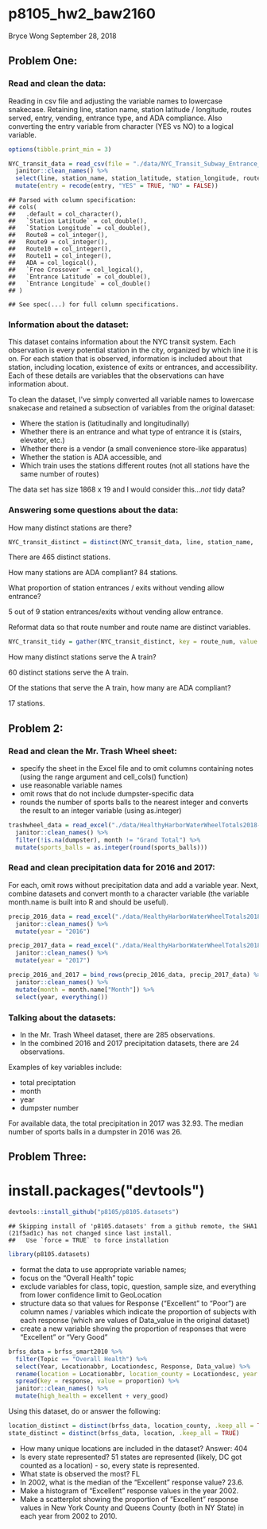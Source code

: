 p8105\_hw2\_baw2160
================
Bryce Wong
September 28, 2018

Problem One:
------------

### Read and clean the data:

Reading in csv file and adjusting the variable names to lowercase snakecase. Retaining line, station name, station latitude / longitude, routes served, entry, vending, entrance type, and ADA compliance. Also converting the entry variable from character (YES vs NO) to a logical variable.

``` r
options(tibble.print_min = 3)

NYC_transit_data = read_csv(file = "./data/NYC_Transit_Subway_Entrance_And_Exit_Data.csv") %>% 
  janitor::clean_names() %>% 
  select(line, station_name, station_latitude, station_longitude, route1:route11, entry, vending, entrance_type, ada) %>% 
  mutate(entry = recode(entry, "YES" = TRUE, "NO" = FALSE))
```

    ## Parsed with column specification:
    ## cols(
    ##   .default = col_character(),
    ##   `Station Latitude` = col_double(),
    ##   `Station Longitude` = col_double(),
    ##   Route8 = col_integer(),
    ##   Route9 = col_integer(),
    ##   Route10 = col_integer(),
    ##   Route11 = col_integer(),
    ##   ADA = col_logical(),
    ##   `Free Crossover` = col_logical(),
    ##   `Entrance Latitude` = col_double(),
    ##   `Entrance Longitude` = col_double()
    ## )

    ## See spec(...) for full column specifications.

### Information about the dataset:

This dataset contains information about the NYC transit system. Each observation is every potential station in the city, organized by which line it is on. For each station that is observed, information is included about that station, including location, existence of exits or entrances, and accessibility. Each of these details are variables that the observations can have information about.

To clean the dataset, I've simply converted all variable names to lowercase snakecase and retained a subsection of variables from the original dataset:

-   Where the station is (latitudinally and longitudinally)
-   Whether there is an entrance and what type of entrance it is (stairs, elevator, etc.)
-   Whether there is a vendor (a small convenience store-like apparatus)
-   Whether the station is ADA accessible, and
-   Which train uses the stations different routes (not all stations have the same number of routes)

The data set has size 1868 x 19 and I would consider this...*not* tidy data?

### Answering some questions about the data:

How many distinct stations are there?

``` r
NYC_transit_distinct = distinct(NYC_transit_data, line, station_name, .keep_all = TRUE)
```

There are 465 distinct stations.

How many stations are ADA compliant? 84 stations.

What proportion of station entrances / exits without vending allow entrance?

5 out of 9 station entrances/exits without vending allow entrance.

Reformat data so that route number and route name are distinct variables.

``` r
NYC_transit_tidy = gather(NYC_transit_distinct, key = route_num, value = route_name, route1:route11)
```

How many distinct stations serve the A train?

60 distinct stations serve the A train.

Of the stations that serve the A train, how many are ADA compliant?

17 stations.

Problem 2:
----------

### Read and clean the Mr. Trash Wheel sheet:

-   specify the sheet in the Excel file and to omit columns containing notes (using the range argument and cell\_cols() function)
-   use reasonable variable names
-   omit rows that do not include dumpster-specific data
-   rounds the number of sports balls to the nearest integer and converts the result to an integer variable (using as.integer)

``` r
trashwheel_data = read_excel("./data/HealthyHarborWaterWheelTotals2018-7-28.xlsx", sheet = "Mr. Trash Wheel", range = cell_cols("A:N")) %>%
  janitor::clean_names() %>%
  filter(!is.na(dumpster), month != "Grand Total") %>%
  mutate(sports_balls = as.integer(round(sports_balls)))
```

### Read and clean precipitation data for 2016 and 2017:

For each, omit rows without precipitation data and add a variable year. Next, combine datasets and convert month to a character variable (the variable month.name is built into R and should be useful).

``` r
precip_2016_data = read_excel("./data/HealthyHarborWaterWheelTotals2018-7-28.xlsx", sheet = "2016 Precipitation", range = "A2:B14") %>%
  janitor::clean_names() %>%
  mutate(year = "2016")
```

``` r
precip_2017_data = read_excel("./data/HealthyHarborWaterWheelTotals2018-7-28.xlsx", sheet = "2017 Precipitation", range = "A2:B14") %>%
  janitor::clean_names() %>%
  mutate(year = "2017")
```

``` r
precip_2016_and_2017 = bind_rows(precip_2016_data, precip_2017_data) %>%
  janitor::clean_names() %>%
  mutate(month = month.name["Month"]) %>% 
  select(year, everything()) 
```

### Talking about the datasets:

-   In the Mr. Trash Wheel dataset, there are 285 observations.
-   In the combined 2016 and 2017 precipitation datasets, there are 24 observations.

Examples of key variables include:

-   total preciptation
-   month
-   year
-   dumpster number

For available data, the total precipitation in 2017 was 32.93. The median number of sports balls in a dumpster in 2016 was 26.

Problem Three:
--------------

install.packages("devtools")
============================

``` r
devtools::install_github("p8105/p8105.datasets")
```

    ## Skipping install of 'p8105.datasets' from a github remote, the SHA1 (21f5ad1c) has not changed since last install.
    ##   Use `force = TRUE` to force installation

``` r
library(p8105.datasets)
```

-   format the data to use appropriate variable names;
-   focus on the “Overall Health” topic
-   exclude variables for class, topic, question, sample size, and everything from lower confidence limit to GeoLocation
-   structure data so that values for Response (“Excellent” to “Poor”) are column names / variables which indicate the proportion of subjects with each response (which are values of Data\_value in the original dataset)
-   create a new variable showing the proportion of responses that were “Excellent” or “Very Good”

``` r
brfss_data = brfss_smart2010 %>% 
  filter(Topic == "Overall Health") %>% 
  select(Year, Locationabbr, Locationdesc, Response, Data_value) %>% 
  rename(location = Locationabbr, location_county = Locationdesc, year = Year, response = Response, proportion = Data_value) %>% 
  spread(key = response, value = proportion) %>% 
  janitor::clean_names() %>% 
  mutate(high_health = excellent + very_good)
```

Using this dataset, do or answer the following:

``` r
location_distinct = distinct(brfss_data, location_county, .keep_all = TRUE) 
state_distinct = distinct(brfss_data, location, .keep_all = TRUE)
```

-   How many unique locations are included in the dataset? Answer: 404
-   Is every state represented? 51 states are represented (likely, DC got counted as a location) - so, every state is represented.
-   What state is observed the most? FL
-   In 2002, what is the median of the “Excellent” response value? 23.6.
-   Make a histogram of “Excellent” response values in the year 2002.
-   Make a scatterplot showing the proportion of “Excellent” response values in New York County and Queens County (both in NY State) in each year from 2002 to 2010.

